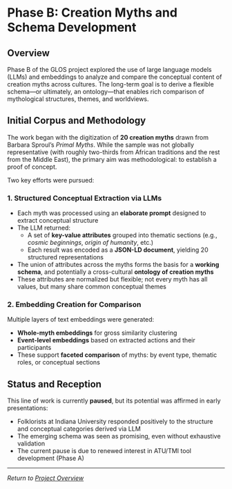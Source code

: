 # Phase B: Creation Myths and Schema Development

## Overview

Phase B of the GLOS project explored the use of large language models (LLMs) and embeddings to analyze and compare the conceptual content of creation myths across cultures. The long-term goal is to derive a flexible schema—or ultimately, an ontology—that enables rich comparison of mythological structures, themes, and worldviews.

## Initial Corpus and Methodology

The work began with the digitization of **20 creation myths** drawn from Barbara Sproul’s _Primal Myths_. While the sample was not globally representative (with roughly two-thirds from African traditions and the rest from the Middle East), the primary aim was methodological: to establish a proof of concept.

Two key efforts were pursued:

### 1. Structured Conceptual Extraction via LLMs

- Each myth was processed using an **elaborate prompt** designed to extract conceptual structure
- The LLM returned:
  - A set of **key-value attributes** grouped into thematic sections (e.g., *cosmic beginnings*, *origin of humanity*, etc.)
  - Each result was encoded as a **JSON-LD document**, yielding 20 structured representations
- The union of attributes across the myths forms the basis for a **working schema**, and potentially a cross-cultural **ontology of creation myths**
- These attributes are normalized but flexible; not every myth has all values, but many share common conceptual themes

### 2. Embedding Creation for Comparison

Multiple layers of text embeddings were generated:
- **Whole-myth embeddings** for gross similarity clustering
- **Event-level embeddings** based on extracted actions and their participants
- These support **faceted comparison** of myths: by event type, thematic roles, or conceptual sections

## Status and Reception

This line of work is currently **paused**, but its potential was affirmed in early presentations:
- Folklorists at Indiana University responded positively to the structure and conceptual categories derived via LLM
- The emerging schema was seen as promising, even without exhaustive validation
- The current pause is due to renewed interest in ATU/TMI tool development (Phase A)

---

*Return to [Project Overview](project-overview.md)*
